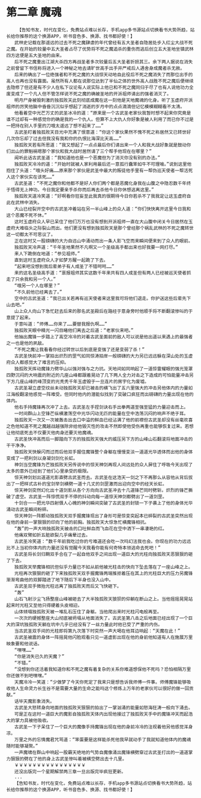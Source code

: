 # 第二章 魔魂
        【告知书友，时代在变化，免费站点难以长存，手机app多书源站点切换看书大势所趋，站长给你推荐的这个换源APP，听书音色多、换源、找书都好使！】
       武林史记载在那遥远的过去不死之魔肆虐的年代曾经有五大圣者自隐居处步入红尘大战不死之魔。在开始的较量中五大圣者占尽了优势将不死之魔追杀的重伤而逃后创立五大圣地坐镇武林四方这便是五大圣地的由来。
       后不死之魔重出江湖大杀四方再战圣者多次较量后五大圣者折损其三。余下两人据说在消失之前曾留下书信称将进入一个神秘之地去请旷世高手出手并严戒后人遇舍身成魔者杀无赦。
       后来的确出了一位绝强者和不死之魔的大战惊天动地自此役后不死之魔消失了而那位出手的高人也再也没有露面。虽然所有人都在说那位达到了半仙之体的世外高人战胜不死之魔后便继续去隐修了但还是有不少人在私下议论有人说实际上他已和不死之魔同归于尽了也有人说他功力全废变成了一个凡人但不管怎样说不死之魔的确被圣地的开派祖师请出的强者消灭了。
       明月尸身被毁刺激的独孤败天此刻彻底成魔在这一刻他是天地魔魂的化身。听了玉虚府开派祖师的厉笑他脑中昏昏沉沉似乎想起了消逝的岁月中的点点滴滴但记忆模模糊糊看不太清。
       他看着空中光芒万丈的武圣冰冷的道：“原来是一个古武圣老家伙我暂时想不起来你究竟是谁不过却有一种感觉你的确是我的一个仇人。但算不上大仇人你好象是被人利用了而已你不过是一把持在别人手里的刀哦太遥远了想不起来了……”
       古武圣盯着独孤败天目光中充满了恨意道：“你这个家伙果然不愧不死之称居然又已转世好几次你忘却了过去但我没有我和你的仇恨比海深比天高……”
       独孤败天若有所思道：“我又想起了一点点最后你们请出来一个人和我大战好象就是鼓动你们出山的罪魁祸嗯那个家伙和我大战时居然请了三个帮手他现在在哪里？”
       闻听此话古武圣道：“我知道他也是一个恶魔但为了消灭你没有别的办法。”
       独孤败天冷冷的道：“开始时就被人家利用最后还一意孤行蠢笨如牛不可理喻。”说到这里他抱住了头道：“哦头好痛……原来那个家伙是武圣中最大的叛徒他手里有一帮伪巡天使者一帮活死人这个家伙实在该死……”
       古武圣道：“不死之魔你和他都不是好人你们两个都是恶魔化身我在山腹之中隐忍数千年终于悟得无上神功。今日我定要亲手杀你而后再去杀他今日你休想逃离这里。”
       独孤败天道冷笑道：“好啊看你狂妄至此我真的很期待今日你若杀不了我我定让这玉虚府自此在武林中消失。
       大山已经裂开空中的古武圣冲着站在另一半山峰上的众人道：“你们快快离开这里今日我和这个恶魔不死不休。”
       这时玉虚府众人早已呆住了他们万万也没有想到开派祖师一直在大山腹中闭关今日居然在玉虚府大难临头之际裂山而出。他们更没有想到独孤败天是那个曾经那个祸乱武林的不死之魔转世这一切都太不可思议了。
       正在这时又一股磅礴的大力自远山中涌动而出一条人影飞空而来瞬间便来到了众人的眼前。
       独孤败天冷声道：“千年圣地果然不凡啊又一个圣级高手都出来也好我要一网打尽。”
       来人下跪倒在地道：“参见祖师。”
       直到这时玉虚府众人才如梦方醒一起跪了下去。
       “起来吧没想到我后辈弟子有人成圣了不错呵呵……”
       来的这名圣级高手道：“禀报祖师其实这数千年来共有四人成圣但有两人已经被巡天使者抓走了只余我和另一个人。”
       “哦另一个人在哪里？”
       “不久前他已经离去了。”
       空中的古武圣道：“我已出关若再有巡天使者来这里我可将他们退走。你护送这些后辈先下山去吧。”
       山上众人向山下急忙赶去后来的那名武圣殿后在路经于意身旁时他顺手将不断翻滚惨叫的于意提了起来。
       于意叫道：“师傅……你来了……要替我报仇啊……”
       独孤败天眼中精光一闪目睹他们离去之后道：“老家伙来吧。”
       他抽出魔锋一步踏上了高空冷冷的对着古武圣面前的敌人可以说是他出道以来遇上的最强者之一也是他的夙敌。
       “不死之魔让我看看你经过转世以后到底是变强了还是变弱了杀！”
       古武圣快前冲一掌拍出炽烈的罡气如同惊涛拍岸一般磅礴的大力另已远远躲在深山处的玉虚府众人都感觉大了难言的压抑。
       独孤败天挥动魔锋力劈华山以强对强与之力抗。天地间如同响起了一道惊雷耀眼的强光笼罩四野沉闷的大响震的附近的几座山峰都跟着晃动了几下两人全力对击之下造成的可怕能量冲击另下方几座山峰的峰顶变的光秃秃千年玉虚毁于一旦连片的房宇化为废墟。
       古武圣凝立虚空纹丝未动独孤败天却已被击的横飞出了五六里强大的冲击另他体内的力量如江海般翻滚他感觉一阵难受。但同时他内的潜能似找到了突破口疯狂而出磅礴的力量出现在他的体内。
       他右手持魔锋再次冲了上去。古武圣左手捏剑诀右手出拳两道至强至猛的力量迎击而上。
       一时间群山上空锋芒纵横激荡空中光华闪动无匹的能量在空中浩荡沉闷的响声不绝于耳。
       独孤败天一次又一次被轰击出去口中溢的鲜血已经沾满了他的前襟但古武圣却没有丝毫欢喜之色他知道不死之魔越战越强除非给他毁灭性的攻击不然即使他受伤再重也能够恢复过来。若想让他彻底死去不仅要灭他肉身还要灭他魔魂。
       古武圣快冲高而后一脚踏向下方的独孤败天强大的威压另下方的山峰山石翻滚将地面冲击的干干净净。
       独孤败天快躲闪而过而后他双手握住魔锋整个身躯在慢慢变淡一道道光华透体而出他的身体变成了一把利剑以身凝剑剑化长虹。
       神剑当空魔锋为芒独孤败天另传说中的惊天神剑再现人间远处的众人屏住了呼吸今天出现了太多的意外已经到了他们心里承受的极限。
       惊天神剑划出道道光影直劈古武圣而去。古武圣在这浩天一剑之下不再那么从容他从背后拔出了一把样式古朴的宝剑举剑横劈一道十几丈的剑罡激而出迎向空中的经天长虹。
       惊天神剑突然幻化出十道剑影从各个方向向古武圣冲去十几道锋芒同时劈斩。炽烈的锋芒撕破了虚空。古武圣一阵惊慌双手不停的抖动向每一道惊天神剑都劈出了一道剑罡。
       十剑合一一把光华四射慑人心魄的神剑瞬间突破了古武圣的封锁一下子袭上了他的身体光华涌动古武圣瞬间粉碎。
       惊天神剑一阵颤动独孤败天双手握魔锋现出了身形可是惊变突起本已碎裂的古武圣突然出现在他的身前一掌狠狠的印向了他的前胸。独孤败天大惊急忙横魔锋相抗。
       “轰”的一声大响独孤败天被击的口吐鲜血而飞血花在空中洒下一串凄艳的红。
       他痛双臂如折五脏欲裂几乎痛晕过去。
       古武圣冷笑道：“数千年前我吃过你的亏难道还会吃一次吗幻法我也会。你现在的功力远远比不上当初你体内的力量还没有觉醒今天我看你能有何奇特本领逃命去死吧！”
       古武圣将长剑归鞘双手合在了一起自他双手之间出现一道巨大的光柱向独孤败天恶狠狠的砸了下去。
       独孤败天举魔锋相抗但似乎力量已不如从前他被光柱击的快向下坠去落在了一座山峰之上。
       光柱再次狠狠的砸了下来独孤败天双手握魔锋两端推拒着压在其上的光柱巨大的压力另魔锋渐渐弯曲他的双脚踏进了地下随后下半身也没入山中。
       古武圣双手微抬光柱远离了独孤败天而后又飞快砸下。
       “轰”
       山石飞射沙尘飞扬整座山峰被砸去了大半独孤败天狼狈的仰躺在断山之上。当他摇摇晃晃站起来时光柱又至他只得硬着头皮相迎。
       山体倾塌独孤败天被一堆乱石压住了身躯。当他爬出来时光柱闪电般再至。
       一次次的硬撼整座大山彻底被坍塌从地面消失了。古武圣第八击之后地面已经出现了一个巨大的深坑独孤败天躺在坑中几乎已经没有了一丝力量此时他已受了严重的内伤。
       当古武圣双手间的光柱即将第九次落下时突然一声大喝在他耳边响起：“天魔在此！”
       古武圣被震的身体一阵摇晃他闪脸观看只见一道虚影出现在他的身前他知道有人在施展万里映象要和他说话。
       “嘿嘿……”
       “你是消失已久的天魔？”
       “不错。”
       “没想到你还活着我知道你和不死之魔有着复杂的关系你难道想保他不死吗？恐怕相隔万里你还做不到吧嘿嘿。”
       天魔冷冷一笑道：“少做梦了今天你死定了我来只是想告诉我师傅一件事。师傅魔锋能够吸收他人生命灵力长生谷不是需要大量的生命之能吗这个修炼上万年的老家伙可以很好的做一回贡献。”
       话毕天魔影象消失。
       古武圣大怒转身向地面的独孤败天狠狠的拍出了一掌汹涌的能量如怒海狂涛一般向下涌去。
       可是正在这时一道巨大的魔影自独孤败天体内出现他接过了独孤败天手中的魔锋冲天而起浩大的掌力具被他吸收。
       古武圣一下子呆住了一个巨大的魔像手持魔锋出现在他的身前冷冷的注视着他另他感觉浑身凉。
       万里之外的忘情魔君咒骂道：“笨蛋要是这样能杀死他我早就动手了我就知道他体内的魔魂随时能够凝聚。”
       一声魔啸在群山中响起一股霸天绝地的气势自魔像涌出魔锋横劈穿过古武圣打出的一道道掌力狠狠的劈在了他的身上古武圣惨叫着被横空劈出去十几里。
       ￥￥￥￥￥￥￥￥￥￥￥￥￥￥￥￥
       还没出版完一个星期解禁两三章一旦出版完毕疯狂更新。
       ...
       【告知书友，时代在变化，免费站点难以长存，手机app多书源站点切换看书大势所趋，站长给你推荐的这个换源APP，听书音色多、换源、找书都好使！】